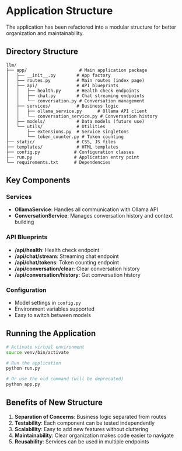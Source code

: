 # Application Structure

The application has been refactored into a modular structure for better organization and maintainability.

## Directory Structure

```
llm/
├── app/                    # Main application package
│   ├── __init__.py        # App factory
│   ├── routes.py          # Main routes (index page)
│   ├── api/               # API blueprints
│   │   ├── health.py      # Health check endpoints
│   │   ├── chat.py        # Chat streaming endpoints
│   │   └── conversation.py # Conversation management
│   ├── services/          # Business logic
│   │   ├── ollama_service.py      # Ollama API client
│   │   └── conversation_service.py # Conversation history
│   ├── models/            # Data models (future use)
│   └── utils/             # Utilities
│       ├── extensions.py  # Service singletons
│       └── token_counter.py # Token counting
├── static/                # CSS, JS files
├── templates/             # HTML templates
├── config.py             # Configuration classes
├── run.py                # Application entry point
└── requirements.txt      # Dependencies
```

## Key Components

### Services
- **OllamaService**: Handles all communication with Ollama API
- **ConversationService**: Manages conversation history and context building

### API Blueprints
- **/api/health**: Health check endpoint
- **/api/chat/stream**: Streaming chat endpoint
- **/api/chat/tokens**: Token counting endpoint
- **/api/conversation/clear**: Clear conversation history
- **/api/conversation/history**: Get conversation history

### Configuration
- Model settings in `config.py`
- Environment variables supported
- Easy to switch between models

## Running the Application

```bash
# Activate virtual environment
source venv/bin/activate

# Run the application
python run.py

# Or use the old command (will be deprecated)
python app.py
```

## Benefits of New Structure

1. **Separation of Concerns**: Business logic separated from routes
2. **Testability**: Each component can be tested independently
3. **Scalability**: Easy to add new features without cluttering
4. **Maintainability**: Clear organization makes code easier to navigate
5. **Reusability**: Services can be used in multiple endpoints